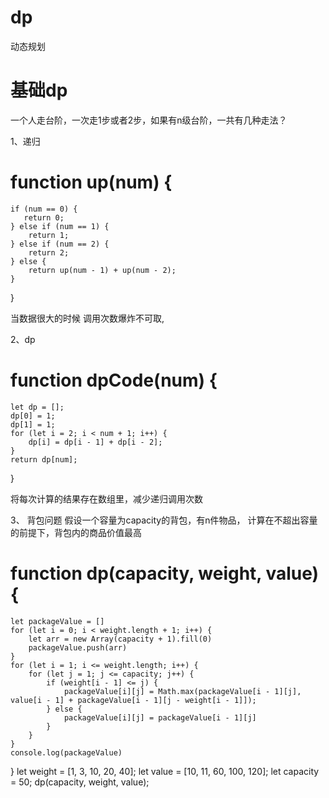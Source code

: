 # dp
动态规划


# 基础dp

一个人走台阶，一次走1步或者2步，如果有n级台阶，一共有几种走法？

1、递归
# function up(num) {
    if (num == 0) {
       return 0;
    } else if (num == 1) {
        return 1;
    } else if (num == 2) {
        return 2;
    } else {
        return up(num - 1) + up(num - 2);
    }
}

当数据很大的时候 调用次数爆炸不可取,

2、dp
# function dpCode(num) {
    let dp = [];
    dp[0] = 1;
    dp[1] = 1;
    for (let i = 2; i < num + 1; i++) {
        dp[i] = dp[i - 1] + dp[i - 2];
    }
    return dp[num];
}

将每次计算的结果存在数组里，减少递归调用次数



3、 背包问题
假设一个容量为capacity的背包，有n件物品， 计算在不超出容量的前提下，背包内的商品价值最高

# function dp(capacity, weight, value) {
    let packageValue = []
    for (let i = 0; i < weight.length + 1; i++) {
        let arr = new Array(capacity + 1).fill(0)
        packageValue.push(arr)
    }
    for (let i = 1; i <= weight.length; i++) {
        for (let j = 1; j <= capacity; j++) {
            if (weight[i - 1] <= j) {
                packageValue[i][j] = Math.max(packageValue[i - 1][j], value[i - 1] + packageValue[i - 1][j - weight[i - 1]]);
            } else {
                packageValue[i][j] = packageValue[i - 1][j]
            }
        }
    }
    console.log(packageValue)
}
let weight = [1, 3, 10, 20, 40];
let value = [10, 11, 60, 100, 120];
let capacity = 50;
dp(capacity, weight, value);


